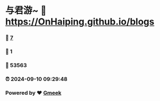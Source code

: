 # 与君游~ :link: https://OnHaiping.github.io/blogs 
### :page_facing_up: [7](https://OnHaiping.github.io/blogs/tag.html) 
### :speech_balloon: 1 
### :hibiscus: 53563 
### :alarm_clock: 2024-09-10 09:29:48 
### Powered by :heart: [Gmeek](https://github.com/Meekdai/Gmeek)

